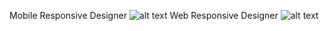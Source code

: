 Mobile Responsive Designer
![alt text](https://github.com/aozkan9/landing_page/blob/master/images/mobile.png)
Web Responsive Designer
![alt text](https://github.com/aozkan9/landing_page/blob/master/images/web.png)
